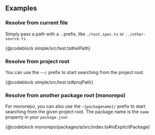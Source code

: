 ## Examples

### Resolve from current file

Simply pass a path with a `.` prefix, like `./test.spec.ts` or `../other-source.ts`

{@codeblock simple/src/test.ts#relPath}

### Resolve from project root

You can use the `~~/` prefix to start searching from the project root.

{@codeblock simple/src/test.ts#projPath}

### Resolve from another package root (monorepo)

For monorepo, you can also use the `~{packagename}/` prefix to start searching from the given project root. The package name is the `name` property in your `package.json`

{@codeblock monorepo/packages/a/src/index.ts#inExplicitPackage}